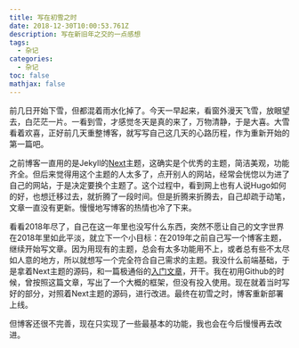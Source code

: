 ```yaml
---
title: 写在初雪之时
date: 2018-12-30T10:00:53.761Z
description: 写在新旧年之交的一点感想
tags:
  - 杂记
categories:
  - 杂记
toc: false
mathjax: false
---
```

前几日开始下雪，但都混着雨水化掉了。今天一早起来，看窗外漫天飞雪，放眼望去，白茫茫一片。一看到雪，才感觉冬天是真的来了，万物清静，于是大喜。大雪看着欢喜，正好前几天重整博客，就写写自己这几天的心路历程，作为重新开始的第一篇吧。

之前博客一直用的是Jekyll的[Next](https://github.com/Simpleyyt/jekyll-theme-next)主题，这确实是个优秀的主题，简洁美观，功能齐全。但后来觉得用这个主题的人太多了，点开别人的网站，经常会恍惚以为进了自己的网站，于是决定要换个主题了。这个过程中，看到网上也有人说Hugo如何的好，也想迁移过去，就折腾了一段时间。但是折腾来折腾去，自己却疏于动笔，文章一直没有更新。慢慢地写博客的热情也冷了下来。

看看2018年尽了，自己在这一年里也没写什么东西，突然不愿让自己的文字世界在2018年里如此平淡，就立下一个小目标：在2019年之前自己写一个博客主题，继续开始写文章。因为用现有的主题，总会有太多功能用不上，或者总有些不太尽如人意的地方，所以就想写一个完全符合自己需求的主题。我没什么前端基础，于是拿着Next主题的源码，和一篇极通俗的[入门文章](http://jmcglone.com/guides/github-pages/)，开干。我在初用Github的时候，曾按照这篇文章，写出了一个大概的框架，但没有投入使用。现在就着当时写好的部分，对照着Next主题的源码，进行改进。最终在初雪之时，博客重新部署上线。

但博客还很不完善，现在只实现了一些最基本的功能，我也会在今后慢慢再去改进。
